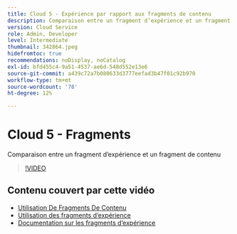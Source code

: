 ```yaml
---
title: Cloud 5 - Expérience par rapport aux fragments de contenu
description: Comparaison entre un fragment d’expérience et un fragment de contenu
version: Cloud Service
role: Admin, Developer
level: Intermediate
thumbnail: 342864.jpeg
hidefromtoc: true
recommendations: noDisplay, noCatalog
exl-id: bfd455c4-9a51-4537-ae6d-548d552e13e6
source-git-commit: a439c72a7b080633d3777eefad3b47f01c92b970
workflow-type: tm+mt
source-wordcount: '78'
ht-degree: 12%

---
```


# Cloud 5 - Fragments

Comparaison entre un fragment d’expérience et un fragment de contenu

>[!VIDEO](https://video.tv.adobe.com/v/342864?quality=12&learn=on)

## Contenu couvert par cette vidéo

+ [Utilisation De Fragments De Contenu](https://experienceleague.adobe.com/docs/experience-manager-cloud-service/content/assets/content-fragments/content-fragments.html)
+ [Utilisation des fragments d’expérience](https://experienceleague.adobe.com/docs/experience-manager-learn/sites/experience-fragments/experience-fragments-feature-video-use.html?lang=fr)
+ [Documentation sur les fragments d’expérience](https://experienceleague.adobe.com/docs/experience-manager-cloud-service/content/sites/authoring/fundamentals/experience-fragments.html)